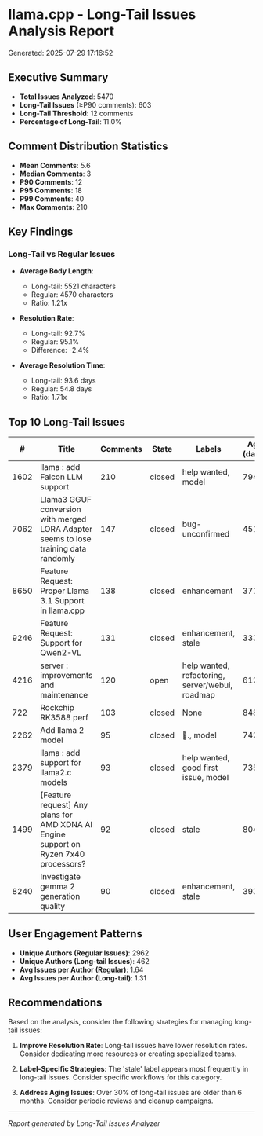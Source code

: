 # llama.cpp - Long-Tail Issues Analysis Report

Generated: 2025-07-29 17:16:52

## Executive Summary

- **Total Issues Analyzed**: 5470
- **Long-Tail Issues** (≥P90 comments): 603
- **Long-Tail Threshold**: 12 comments
- **Percentage of Long-Tail**: 11.0%

## Comment Distribution Statistics

- **Mean Comments**: 5.6
- **Median Comments**: 3
- **P90 Comments**: 12
- **P95 Comments**: 18
- **P99 Comments**: 40
- **Max Comments**: 210

## Key Findings

### Long-Tail vs Regular Issues

- **Average Body Length**:
  - Long-tail: 5521 characters
  - Regular: 4570 characters
  - Ratio: 1.21x

- **Resolution Rate**:
  - Long-tail: 92.7%
  - Regular: 95.1%
  - Difference: -2.4%

- **Average Resolution Time**:
  - Long-tail: 93.6 days
  - Regular: 54.8 days
  - Ratio: 1.71x

## Top 10 Long-Tail Issues

| # | Title | Comments | State | Labels | Age (days) | Resolution |
|---|-------|----------|-------|--------|------------|------------|
| 1602 | llama : add Falcon LLM support | 210 | closed | help wanted, model | 794 | 89.1 |
| 7062 | Llama3 GGUF conversion with merged LORA Adapter seems to lose training data randomly | 147 | closed | bug-unconfirmed | 451 | 5.7 |
| 8650 | Feature Request: Proper Llama 3.1 Support in llama.cpp | 138 | closed | enhancement | 371 | 3.8 |
| 9246 | Feature Request: Support for Qwen2-VL | 131 | closed | enhancement, stale | 333 | 268.1 |
| 4216 | server : improvements and maintenance | 120 | open | help wanted, refactoring, server/webui, roadmap | 612 | N/A |
| 722 | Rockchip RK3588 perf | 103 | closed | None | 848 | 0.1 |
| 2262 | Add llama 2 model | 95 | closed | 🦙., model | 742 | 91.6 |
| 2379 | llama : add support for llama2.c models | 93 | closed | help wanted, good first issue, model | 735 | 18.1 |
| 1499 | [Feature request] Any plans for AMD XDNA AI Engine support on Ryzen 7x40 processors? | 92 | closed | stale | 804 | 690.6 |
| 8240 | Investigate gemma 2 generation quality | 90 | closed | enhancement, stale | 393 | 106.3 |

## User Engagement Patterns

- **Unique Authors (Regular Issues)**: 2962
- **Unique Authors (Long-tail Issues)**: 462
- **Avg Issues per Author (Regular)**: 1.64
- **Avg Issues per Author (Long-tail)**: 1.31

## Recommendations

Based on the analysis, consider the following strategies for managing long-tail issues:

1. **Improve Resolution Rate**: Long-tail issues have lower resolution rates. Consider dedicating more resources or creating specialized teams.

3. **Label-Specific Strategies**: The 'stale' label appears most frequently in long-tail issues. Consider specific workflows for this category.

4. **Address Aging Issues**: Over 30% of long-tail issues are older than 6 months. Consider periodic reviews and cleanup campaigns.


---
*Report generated by Long-Tail Issues Analyzer*
